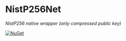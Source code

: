 # NistP256Net
_NistP256 native wrapper (only compressed public key)_ <br>

[![NuGet](https://img.shields.io/nuget/v/NistP256Net.svg)](https://www.nuget.org/packages/NistP256Net)
